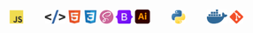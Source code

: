 <p align="center">
	<img src="/assets/javascript.svg" width="25px" alt="JS" title="JS" hspace="35px">
	<img src="/assets/htmx.svg" width="37px" alt="htmx" title="htmx">
	<img src="/assets/html5.svg" width="25px" alt="HTML" title="HTML">
	<img src="/assets/css3.svg" width="25px" alt="CSS" title="CSS">
	<img src="/assets/sass.svg" width="25px" alt="SASS" title="SASS">
 	<img src="/assets/bootstrap.svg" width="31.5x" alt="bootstrap" title="bootstrap">
 	<img src="/assets/illustrator.svg" width="26.5px" alt="Ai" title="Ai">
	<img src="/assets/python.svg" width="25px" alt="Python" title="Python" hspace="35px">
  	<img src="/assets/docker.svg" width="37px" alt="docker" title="docker">
  	<img src="/assets/git.svg" width="25px" alt="git" title="git">
</p>
